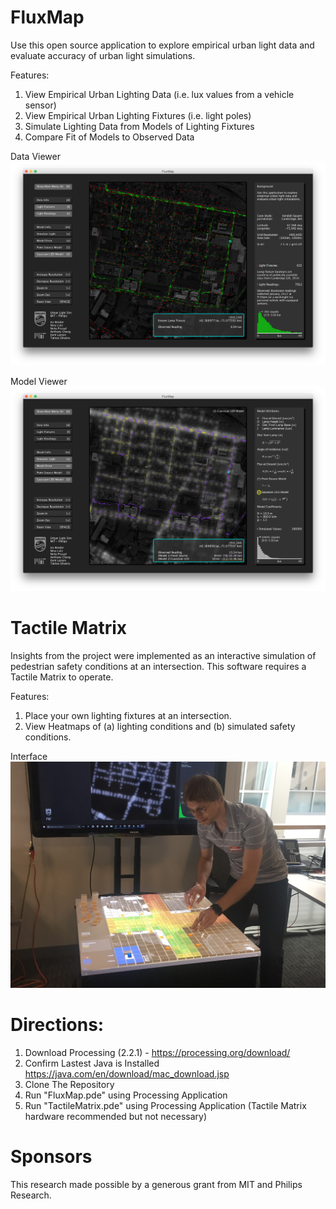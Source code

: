 # FluxMap
Use this open source application to explore empirical urban light data and evaluate accuracy of urban light simulations.

 Features:
 1. View Empirical Urban Lighting Data (i.e. lux values from a vehicle sensor)
 2. View Empirical Urban Lighting Fixtures (i.e. light poles)
 3. Simulate Lighting Data from Models of Lighting Fixtures
 4. Compare Fit of Models to Observed Data

 Data Viewer
 ![FluxMap](Processing/FluxMap/screenshots/dataView.png "Light Data Viewer")

 Model Viewer
 ![FluxMap](Processing/FluxMap/screenshots/modelView.png "Light Model Viewer")

# Tactile Matrix
Insights from the project were implemented as an interactive simulation of pedestrian safety conditions at an intersection. This software requires a Tactile Matrix to operate.

 Features:
 1. Place your own lighting fixtures at an intersection.
 2. View Heatmaps of (a) lighting conditions and (b) simulated safety conditions.

 Interface
 ![TactileMatrix](Processing/TactileMatrix/screenshots/tactilematrix.jpg "Ira Winder with Tactile Matrix")

# Directions:
1. Download Processing (2.2.1) - https://processing.org/download/
2. Confirm Lastest Java is Installed https://java.com/en/download/mac_download.jsp
3. Clone The Repository
4. Run "FluxMap.pde" using Processing Application
4. Run "TactileMatrix.pde" using Processing Application (Tactile Matrix hardware recommended but not necessary)

# Sponsors
This research made possible by a generous grant from MIT and Philips Research.
